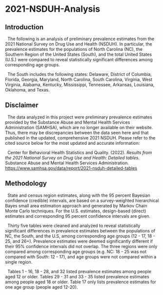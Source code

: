 # 2021-NSDUH-Analysis

## Introduction

  The following is an analysis of preliminary prevalence estimates from the 2021 National Survey on Drug Use and Health (NSDUH). In particular, the prevalence estimates for the
populations of North Carolina (NC), the Southern Region of the United States (South), and the total United States (U.S.) were compared to reveal statistically significant differences among corresponding age groups.

  The South includes the following states: Delaware, District of Columbia, Florida, Georgia, Maryland, North Carolina, South Carolina, Virginia, West Virginia, Alabama, Kentucky, Mississippi, Tennessee, Arkansas, Louisiana, Oklahoma, and Texas.

## Disclaimer

  The data analyzed in this project were preliminary prevalence estimates provided by the Substance Abuse and Mental Health Services Administration (SAMHSA), which are no longer available on their website. Thus, there may be discrepancies between the data seen here and that published in the updated, comprehensive 2021 NSDUH. Please refer to the cited source below for the most updated and accurate information:

  Center for Behavioral Health Statistics and Quality. (2022). *Results from the 2021 National Survey on Drug Use and Health: Detailed tables*. Substance Abuse and Mental Health Services Administration. <https://www.samhsa.gov/data/report/2021-nsduh-detailed-tables>

## Methodology

  State and census region estimates, along with the 95 percent Bayesian confidence (credible) intervals, are based on a survey-weighted hierarchical Bayes small area estimation approach and generated by Markov Chain Monte Carlo techniques. For the U.S. estimates, design-based (direct) estimates and corresponding 95 percent confidence intervals are given.

  Thirty five tables were cleaned and analyzed to reveal statistically significant differences in prevalence estimates between the populations of NC, the South, and the U.S, among corresponding age groups (12 - 17, 18 - 25, and 26+). Prevalence estimates were deemed significantly different if their 95% confidence intervals did not overlap. The three regions were only compared among corresponding age groups (e.g. NC: 18 - 25 was not compared with South: 12 - 17), and age groups were not compared within a single region.

  Tables 1 - 16, 18 - 28, and 32 listed prevalence estimates among people aged 12 or older. Tables 29 - 31 and 33 - 35 listed prevalence estimates among people aged 18 or older. Table 17 only lists prevalence estimates for one age group (people aged 12-20).
